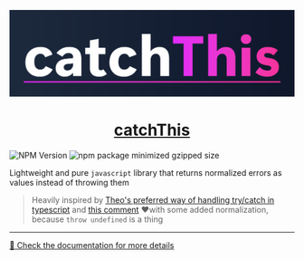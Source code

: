 <p align="center">
  <a href="https://darckfast.com/docs/catchThis">
    <img alt="catchThis" src=".github/images/banner.png">
    <h1 align="center">catchThis</h1>
  </a>
</p>

![NPM Version](https://img.shields.io/npm/v/catch-this) ![npm package minimized gzipped size](https://img.shields.io/bundlejs/size/catch-this)

Lightweight and pure `javascript` library that returns normalized errors as values instead of throwing them

> Heavily inspired by [Theo's preferred way of handling try/catch in typescript](https://gist.github.com/t3dotgg/a486c4ae66d32bf17c09c73609dacc5b) and [this comment](https://gist.github.com/t3dotgg/a486c4ae66d32bf17c09c73609dacc5b?permalink_comment_id=5526166#gistcomment-5526166) ♥️with some added normalization, because `throw undefined` is a thing

---

[📜 Check the documentation for more details](https://darckfast.com/docs/catchThis)
